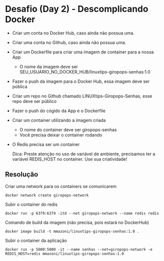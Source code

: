 # Desafio (Day 2) - Descomplicando Docker


- Criar um conta no Docker Hub, caso ainda não possua uma.
- Criar uma conta no Github, caso ainda não possua uma.
- Criar um Dockerfile para criar uma imagem de container para a nossa App
    - O nome da imagem deve ser SEU_USUARIO_NO_DOCKER_HUB/linuxtips-giropops-senhas:1.0
- Fazer o push da imagem para o Docker Hub, essa imagem deve ser pública
- Criar um repo no Github chamado LINUXtips-Giropops-Senhas, esse repo deve ser público
- Fazer o push do cógido da App e o Dockerfile
- Criar um container utilizando a imagem criada
    - O nome do container deve ser giropops-senhas
  - Você precisa deixar o container rodando
- O Redis precisa ser um container


    Dica: Preste atenção no uso de variável de ambiente, precisamos ter a variável REDIS_HOST no container. Use sua criatividade!

## Resolução

Criar uma network para os containers se comunicarem

    docker network create giropops-network

Subir o container do redis

    docker run -p 6379:6379 -itd --net giropops-network --name redis redis

Comando de build da imagem (não precisa, pois estará no DockerHub)

    docker image build -t mmazoni/linuxtips-giropops-senhas:1.0 .

Subir o container da aplicação

    docker run -p 5000:5000 -it --name senhas --net=giropops-network -e REDIS_HOST=redis mmazoni/linuxtips-giropops-senhas:1.0
